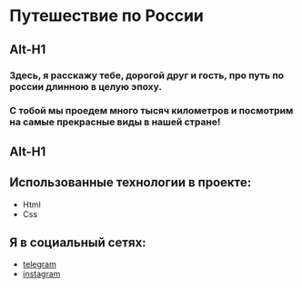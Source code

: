 # Путешествие по России
Alt-H1
------
### Здесь, я расскажу тебе, дорогой друг и гость, про путь по россии длинною в целую эпоху.
### С тобой мы проедем много тысяч километров и посмотрим на самые прекрасные виды в нашей стране!
Alt-H1
------
## Использованные технологии в проекте:
* Html
* Css

## Я в социальный сетях:
* [telegram](https://t.me/klyuevoa)
* [instagram](https://instagram.com/kluevoleg?igshid=YmMyMTA2M2Y=)
